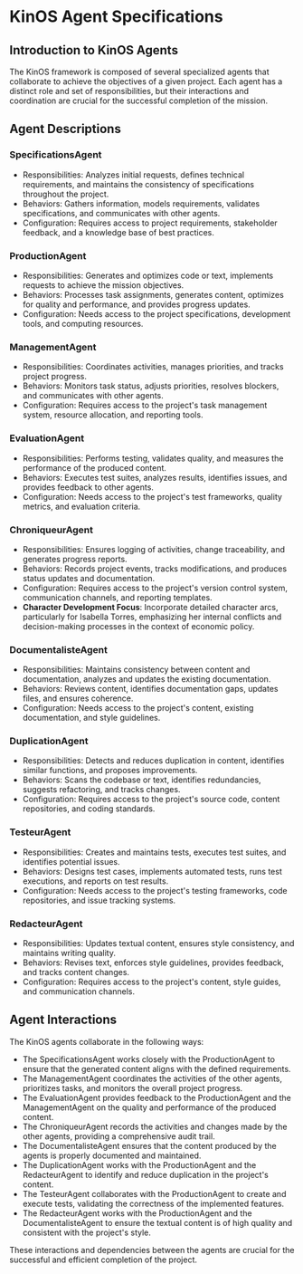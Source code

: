 # KinOS Agent Specifications

## Introduction to KinOS Agents
The KinOS framework is composed of several specialized agents that collaborate to achieve the objectives of a given project. Each agent has a distinct role and set of responsibilities, but their interactions and coordination are crucial for the successful completion of the mission.

## Agent Descriptions

### SpecificationsAgent
- Responsibilities: Analyzes initial requests, defines technical requirements, and maintains the consistency of specifications throughout the project.
- Behaviors: Gathers information, models requirements, validates specifications, and communicates with other agents.
- Configuration: Requires access to project requirements, stakeholder feedback, and a knowledge base of best practices.

### ProductionAgent
- Responsibilities: Generates and optimizes code or text, implements requests to achieve the mission objectives.
- Behaviors: Processes task assignments, generates content, optimizes for quality and performance, and provides progress updates.
- Configuration: Needs access to the project specifications, development tools, and computing resources.

### ManagementAgent
- Responsibilities: Coordinates activities, manages priorities, and tracks project progress.
- Behaviors: Monitors task status, adjusts priorities, resolves blockers, and communicates with other agents.
- Configuration: Requires access to the project's task management system, resource allocation, and reporting tools.

### EvaluationAgent
- Responsibilities: Performs testing, validates quality, and measures the performance of the produced content.
- Behaviors: Executes test suites, analyzes results, identifies issues, and provides feedback to other agents.
- Configuration: Needs access to the project's test frameworks, quality metrics, and evaluation criteria.

### ChroniqueurAgent
- Responsibilities: Ensures logging of activities, change traceability, and generates progress reports.
- Behaviors: Records project events, tracks modifications, and produces status updates and documentation.
- Configuration: Requires access to the project's version control system, communication channels, and reporting templates.
- **Character Development Focus**: Incorporate detailed character arcs, particularly for Isabella Torres, emphasizing her internal conflicts and decision-making processes in the context of economic policy.

### DocumentalisteAgent
- Responsibilities: Maintains consistency between content and documentation, analyzes and updates the existing documentation.
- Behaviors: Reviews content, identifies documentation gaps, updates files, and ensures coherence.
- Configuration: Needs access to the project's content, existing documentation, and style guidelines.

### DuplicationAgent
- Responsibilities: Detects and reduces duplication in content, identifies similar functions, and proposes improvements.
- Behaviors: Scans the codebase or text, identifies redundancies, suggests refactoring, and tracks changes.
- Configuration: Requires access to the project's source code, content repositories, and coding standards.

### TesteurAgent
- Responsibilities: Creates and maintains tests, executes test suites, and identifies potential issues.
- Behaviors: Designs test cases, implements automated tests, runs test executions, and reports on test results.
- Configuration: Needs access to the project's testing frameworks, code repositories, and issue tracking systems.

### RedacteurAgent
- Responsibilities: Updates textual content, ensures style consistency, and maintains writing quality.
- Behaviors: Revises text, enforces style guidelines, provides feedback, and tracks content changes.
- Configuration: Requires access to the project's content, style guides, and communication channels.

## Agent Interactions
The KinOS agents collaborate in the following ways:

- The SpecificationsAgent works closely with the ProductionAgent to ensure that the generated content aligns with the defined requirements.
- The ManagementAgent coordinates the activities of the other agents, prioritizes tasks, and monitors the overall project progress.
- The EvaluationAgent provides feedback to the ProductionAgent and the ManagementAgent on the quality and performance of the produced content.
- The ChroniqueurAgent records the activities and changes made by the other agents, providing a comprehensive audit trail.
- The DocumentalisteAgent ensures that the content produced by the agents is properly documented and maintained.
- The DuplicationAgent works with the ProductionAgent and the RedacteurAgent to identify and reduce duplication in the project's content.
- The TesteurAgent collaborates with the ProductionAgent to create and execute tests, validating the correctness of the implemented features.
- The RedacteurAgent works with the ProductionAgent and the DocumentalisteAgent to ensure the textual content is of high quality and consistent with the project's style.

These interactions and dependencies between the agents are crucial for the successful and efficient completion of the project.
